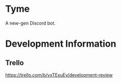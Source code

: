 # Tyme

A new-gen Discord bot.

# Development Information
## Trello
https://trello.com/b/vxTExuEy/development-review